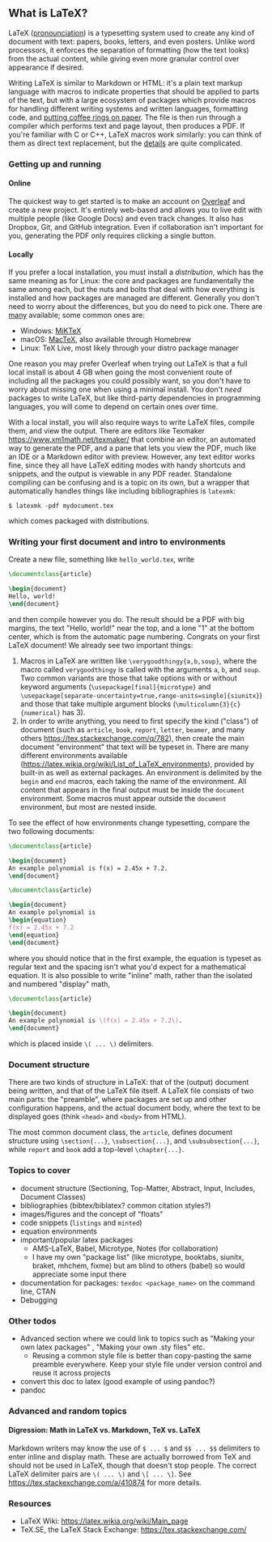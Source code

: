 ## What is LaTeX?

LaTeX ([pronounciation](https://tex.stackexchange.com/q/17502)) is a typesetting system used to create any kind of document with text: papers, books, letters, and even posters. Unlike word processors, it enforces the separation of formatting (how the text looks) from the actual content, while giving even more granular control over appearance if desired.

Writing LaTeX is similar to Markdown or HTML: it's a plain text markup language with macros to indicate properties that should be applied to parts of the text, but with a large ecosystem of packages which provide macros for handling different writing systems and written languages, formatting code, and [putting coffee rings on paper](http://legacy.hanno-rein.de/hanno-rein.de/archives/349). The file is then run through a compiler which performs text and page layout, then produces a PDF. If you're familiar with C or C++, LaTeX macros work similarly: you can think of them as direct text replacement, but the [details](https://www.overleaf.com/learn/latex/A_six-part_series:_How_do_TeX_macros_actually_work%3F) are quite complicated.

### Getting up and running

#### Online

The quickest way to get started is to make an account on [Overleaf](https://www.overleaf.com) and create a new project. It's entirely web-based and allows you to live edit with multiple people (like Google Docs) and even track changes. It also has Dropbox, Git, and GitHub integration. Even if collaboration isn't important for you, generating the PDF only requires clicking a single button.

#### Locally

If you prefer a local installation, you must install a *distribution*, which has the same meaning as for Linux: the core and packages are fundamentally the same among each, but the nuts and bolts that deal with how everything is installed and how packages are managed are different. Generally you don't need to worry about the differences, but you do need to pick one. There are [many](https://tex.stackexchange.com/q/239199) available; some common ones are:
- Windows: [MiKTeX](https://miktex.org/)
- macOS: [MacTeX](http://tug.org/mactex/), also available through Homebrew
- Linux: TeX Live, most likely through your distro package manager

One reason you may prefer Overleaf when trying out LaTeX is that a full local install is about 4 GB when going the most convenient route of including all the packages you could possibly want, so you don't have to worry about missing one when using a minimal install. You don't *need* packages to write LaTeX, but like third-party dependencies in programming languages, you will come to depend on certain ones over time.

With a local install, you will also require ways to write LaTeX files, compile them, and view the output. There are editors like Texmaker <https://www.xm1math.net/texmaker/> that combine an editor, an automated way to generate the PDF, and a pane that lets you view the PDF, much like an IDE or a Markdown editor with preview. However, any text editor works fine, since they all have LaTeX editing modes with handy shortcuts and snippets, and the output is viewable in any PDF reader. Standalone compiling can be confusing and is a topic on its own, but a wrapper that automatically handles things like including bibliographies is `latexmk`:
```
$ latexmk -pdf mydocument.tex
```
which comes packaged with distributions.

### Writing your first document and intro to environments

Create a new file, something like `hello_world.tex`, write
```latex
\documentclass{article}

\begin{document}
Hello, world!
\end{document}
```
and then compile however you do. The result should be a PDF with big margins, the text "Hello, world!" near the top, and a lone "1" at the bottom center, which is from the automatic page numbering. Congrats on your first LaTeX document! We already see two important things:
1. Macros in LaTeX are written like `\verygoodthingy{a,b,soup}`, where the macro called `verygoodthingy` is called with the arguments `a`, `b`, and `soup`. Two common variants are those that take options with or without keyword arguments (`\usepackage[final]{microtype}` and `\usepackage[separate-uncertainty=true,range-units=single]{siunitx}`) and those that take multiple argument blocks (`\multicolumn{3}{c}{numerical}` has 3).
2. In order to write anything, you need to first specify the kind ("class") of document (such as `article`, `book`, `report`, `letter`, `beamer`, and many others <https://tex.stackexchange.com/q/782>), then create the main document "environment" that text will be typeset in. There are many different environments available (<https://latex.wikia.org/wiki/List_of_LaTeX_environments>), provided by built-in as well as external packages. An environment is delimited by the `begin` and `end` macros, each taking the name of the environment. All content that appears in the final output must be inside the `document` environment. Some macros must appear outside the `document` environment, but most are nested inside.

To see the effect of how environments change typesetting, compare the two following documents:
```latex
\documentclass{article}

\begin{document}
An example polynomial is f(x) = 2.45x + 7.2.
\end{document}
```
```latex
\documentclass{article}

\begin{document}
An example polynomial is
\begin{equation}
f(x) = 2.45x + 7.2
\end{equation}
\end{document}
```
where you should notice that in the first example, the equation is typeset as regular text and the spacing isn't what you'd expect for a mathematical equation. It is also possible to write "inline" math, rather than the isolated and numbered "display" math,
```latex
\documentclass{article}

\begin{document}
An example polynomial is \(f(x) = 2.45x + 7.2\).
\end{document}
```
which is placed inside `\( ... \)` delimiters.

### Document structure

There are two kinds of structure in LaTeX: that of the (output) document being written, and that of the LaTeX file itself. A LaTeX file consists of two main parts: the "preamble", where packages are set up and other configuration happens, and the actual document body, where the text to be displayed goes (think `<head>` and `<body>` from HTML).

The most common document class, the `article`, defines document structure using `\section{...}`, `\subsection{...}`, and `\subsubsection{...}`, while `report` and `book` add a top-level `\chapter{...}`.

### Topics to cover

- document structure (Sectioning, Top-Matter, Abstract, Input, Includes, Document Classes)
- bibliographies (bibtex/biblatex? common citation styles?)
- images/figures and the concept of "floats"
- code snippets (`listings` and `minted`)
- equation environments
- important/popular latex packages
  - AMS-LaTeX, Babel, Microtype, Notes (for collaboration)
  - I have my own "package list" (like microtype, booktabs, siunitx, braket, mhchem, fixme) but am blind to others (babel) so would appreciate some input there
- documentation for packages: `texdoc <package_name>` on the command line, CTAN
- Debugging

### Other todos

- Advanced section where we could link to topics such as "Making your own latex packages" , "Making your own .sty files" etc.
  - Reusing a common style file is better than copy-pasting the same preamble everywhere. Keep your style file under version control and reuse it across projects
- convert this doc to latex (good example of using pandoc?)
- pandoc

### Advanced and random topics

#### Digression: Math in LaTeX vs. Markdown, TeX vs. LaTeX

Markdown writers may know the use of `$ ... $` and `$$ ... $$` delimiters to enter inline and display math. These are actually borrowed from TeX and should not be used in LaTeX, though that doesn't stop people. The correct LaTeX delimiter pairs are `\( ... \)` and `\[ ... \]`. See https://tex.stackexchange.com/a/410874 for more details.

### Resources

- LaTeX Wiki: <https://latex.wikia.org/wiki/Main_page>
- TeX.SE, the LaTeX Stack Exchange: <https://tex.stackexchange.com/>
